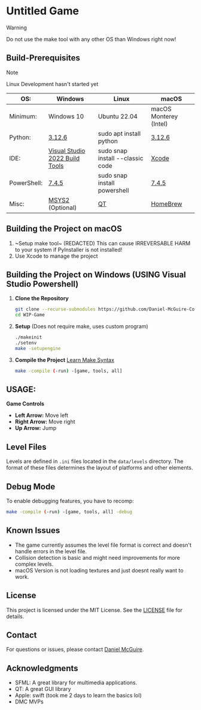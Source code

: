 
# Untitled Game

> [!WARNING]
> 
> Do not use the make tool with any other OS than Windows right now!

## Build-Prerequisites

> [!NOTE]
> 
> Linux Development hasn't started yet

| OS: | Windows | Linux | macOS |
|-----|---------|-------|-------|
| Minimum: | Windows 10 | Ubuntu 22.04 | macOS Monterey (Intel) |
| Python: | [3.12.6](https://www.python.org/ftp/python/3.12.5/python-3.12.5-amd64.exe) | sudo apt install python | [3.12.6](https://www.python.org/ftp/python/3.12.6/python-3.12.6-macos11.pkg) |
| IDE: | [Visual Studio 2022 Build Tools](https://aka.ms/vs/17/release/vs_BuildTools.exe) | sudo snap install --classic code | [Xcode](https://developer.apple.com/xcode/) |
| PowerShell: | [7.4.5](https://github.com/PowerShell/PowerShell/releases/download/v7.4.5/PowerShell-7.4.5-win-x64.msi) | sudo snap install powershell | [7.4.5](https://github.com/PowerShell/PowerShell/releases/download/v7.4.5/powershell-lts-7.4.5-osx-x64.pkg) |
| Misc: | [MSYS2](https://github.com/msys2/msys2-installer/releases/download/2024-07-27/msys2-x86_64-20240727.exe) (Optional) | [QT](https://www.qt.io/download-dev) | [HomeBrew](brew.sh) | 


## Building the Project on macOS
1. ~Setup make tool~ (REDACTED) This can cause IRREVERSABLE HARM to your system if PyInstaller is not installed!
1. Use Xcode to manage the project

## Building the Project on Windows (USING Visual Studio Powershell)

1. **Clone the Repository**

   ```bash
   git clone --recurse-submodules https://github.com/Daniel-McGuire-Corporation/WIP-Game.git
   cd WIP-Game
   ```
   
3. **Setup** (Does not require make, uses custom program)
   ```bash
   ./makeinit
   ./setenv
   make -setupengine
   ```


2. **Compile the Project** [Learn Make Syntax](https://github.com/Daniel-McGuire-Corporation/WIP-Game/wiki/Make-Guide)
   ```bash
   make -compile (-run) -[game, tools, all]
   ```
## USAGE:

**Game Controls**

   - **Left Arrow:** Move left
   - **Right Arrow:** Move right
   - **Up Arrow:** Jump

## Level Files

Levels are defined in `.ini` files located in the `data/levels` directory. The format of these files determines the layout of platforms and other elements.

## Debug Mode

To enable debugging features, you have to recomp:

```bash
make -compile (-run) -[game, tools, all] -debug
```

## Known Issues

- The game currently assumes the level file format is correct and doesn't handle errors in the level file.
- Collision detection is basic and might need improvements for more complex levels.
- macOS Version is not loading textures and just doesnt really want to work.

## License

This project is licensed under the MIT License. See the [LICENSE](LICENSE) file for details.

## Contact

For questions or issues, please contact [Daniel McGuire](mailto:danielmcguire23@icloud.com).

## Acknowledgments

- SFML: A great library for multimedia applications.
- QT: A great GUI library
- Apple: swift (took me 2 days to learn the basics lol)
- DMC MVPs

